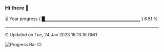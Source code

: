 ### Hi there 👋

⏳ Year progress { █▁▁▁▁▁▁▁▁▁▁▁▁▁▁▁▁▁▁▁▁▁▁▁▁▁▁▁▁▁ } 6.51 %

---

⏰ Updated on Tue, 24 Jan 2023 18:13:16 GMT

![Progress Bar CI](https://github.com/liununu/liununu/workflows/Progress%20Bar%20CI/badge.svg)
